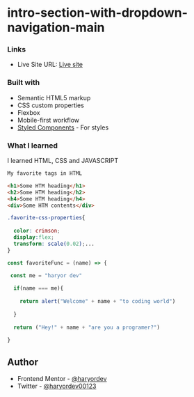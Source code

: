 # intro-section-with-dropdown-navigation-main


### Links

- Live Site URL: [Live site](https://haryordev00123.github.io/intro-section-with-dropdown-navigation-main/)

### Built with

- Semantic HTML5 markup
- CSS custom properties
- Flexbox
- Mobile-first workflow
- [Styled Components](https://styled-components.com/) - For styles

### What I learned

I learned HTML, CSS and JAVASCRIPT 

```html
My favorite tags in HTML 

<h1>Some HTM heading</h1>
<h2>Some HTM heading</h2>
<h4>Some HTM heading</h4>
<div>Some HTM contents</div>
```
```css
.favorite-css-properties{
  
  color: crimson;
  display:flex;
  transform: scale(0.02);...
}
```
```js
const favoriteFunc = (name) => {

 const me = "haryor dev"
 
  if(name === me){
  
    return alert("Welcome" + name + "to coding world")
    
  }
  
  return ("Hey!" + name + "are you a programer?")
  
}
```

## Author

- Frontend Mentor - [@haryordev](https://www.frontendmentor.io/profile/haryordev00123)
- Twitter - [@haryordev00123](https://www.twitter.com/haryordev)

